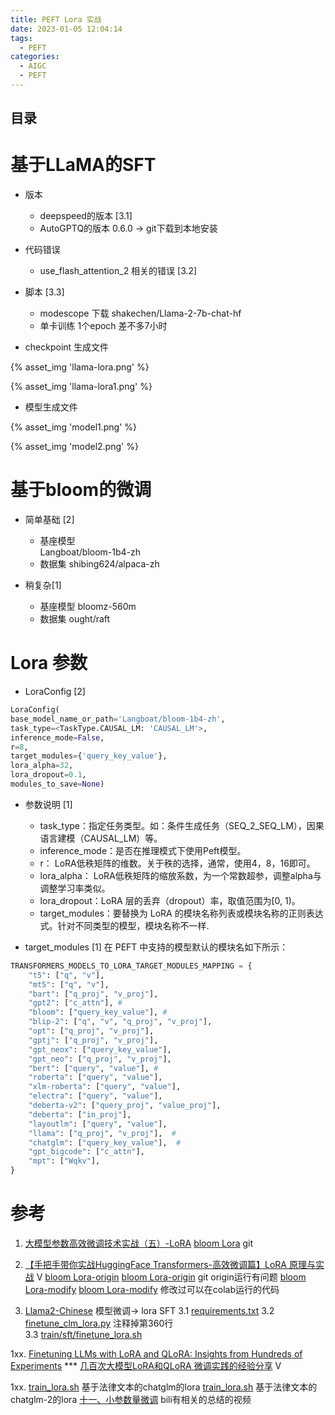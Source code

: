 ```yaml
---
title: PEFT Lora 实战
date: 2023-01-05 12:04:14
tags:
  - PEFT
categories:
  - AIGC  
  - PEFT
---
```


<p></p>
<!-- more -->



## 目录
<!-- toc -->

# 基于LLaMA的SFT
+ 版本
  + deepspeed的版本  [3.1]
  + AutoGPTQ的版本  0.6.0 -> git下载到本地安装
+ 代码错误
  + use_flash_attention_2 相关的错误 [3.2]
+ 脚本 [3.3]
  - modescope 下载 shakechen/Llama-2-7b-chat-hf
  - 单卡训练
    1个epoch 差不多7小时



+ checkpoint 生成文件

{% asset_img 'llama-lora.png' %}

{% asset_img 'llama-lora1.png' %}

+ 模型生成文件

{% asset_img 'model1.png' %}

{% asset_img 'model2.png' %}



# 基于bloom的微调
+ 简单基础  [2]
  - 基座模型  
    Langboat/bloom-1b4-zh 
  - 数据集
    shibing624/alpaca-zh
  
+ 稍复杂[1]
  - 基座模型 
    bloomz-560m 
  - 数据集
    ought/raft

# Lora 参数 
+ LoraConfig [2]
``` python
LoraConfig( 
base_model_name_or_path='Langboat/bloom-1b4-zh', 
task_type=<TaskType.CAUSAL_LM: 'CAUSAL_LM'>, 
inference_mode=False, 
r=8, 
target_modules={'query_key_value'}, 
lora_alpha=32, 
lora_dropout=0.1, 
modules_to_save=None)
```

+ 参数说明 [1]
    - task_type：指定任务类型。如：条件生成任务（SEQ_2_SEQ_LM），因果语言建模（CAUSAL_LM）等。
    - inference_mode：是否在推理模式下使用Peft模型。
    - r： LoRA低秩矩阵的维数。关于秩的选择，通常，使用4，8，16即可。
    - lora_alpha： LoRA低秩矩阵的缩放系数，为一个常数超参，调整alpha与调整学习率类似。
    - lora_dropout：LoRA 层的丢弃（dropout）率，取值范围为[0, 1)。
    - target_modules：要替换为 LoRA 的模块名称列表或模块名称的正则表达式。针对不同类型的模型，模块名称不一样.

+ target_modules [1]
在 PEFT 中支持的模型默认的模块名如下所示：
``` python
TRANSFORMERS_MODELS_TO_LORA_TARGET_MODULES_MAPPING = {
    "t5": ["q", "v"],
    "mt5": ["q", "v"],
    "bart": ["q_proj", "v_proj"],
    "gpt2": ["c_attn"], #
    "bloom": ["query_key_value"], #
    "blip-2": ["q", "v", "q_proj", "v_proj"],
    "opt": ["q_proj", "v_proj"],
    "gptj": ["q_proj", "v_proj"],
    "gpt_neox": ["query_key_value"],
    "gpt_neo": ["q_proj", "v_proj"],
    "bert": ["query", "value"], #
    "roberta": ["query", "value"],
    "xlm-roberta": ["query", "value"],
    "electra": ["query", "value"],
    "deberta-v2": ["query_proj", "value_proj"],
    "deberta": ["in_proj"],
    "layoutlm": ["query", "value"],
    "llama": ["q_proj", "v_proj"],  #
    "chatglm": ["query_key_value"],  #
    "gpt_bigcode": ["c_attn"],
    "mpt": ["Wqkv"],
}
```

# 参考
1. [大模型参数高效微调技术实战（五）-LoRA](https://zhuanlan.zhihu.com/p/649315197)
   [bloom Lora](https://github.com/www6v/llm-action/blob/main/train/peft/clm/peft_lora_clm.ipynb) git
   
2. [【手把手带你实战HuggingFace Transformers-高效微调篇】LoRA 原理与实战](https://www.bilibili.com/video/BV13w411y7fq/) V
    [bloom Lora-origin](https://github.com/www6v/transformers-code/blob/master/03-PEFT/21-lora/chatbot_lora.ipynb)  [bloom Lora-origin](https://colab.research.google.com/github/www6v/transformers-code/blob/master/03-PEFT/21-lora/chatbot_lora.ipynb) git   origin运行有问题
    [bloom Lora-modify](https://github.com/www6v/transformers-code/blob/master/03-PEFT/21-lora/chatbot_lora%5Bworkable%5D.ipynb)  [bloom Lora-modify](https://colab.research.google.com/drive/1SNy35_CJOobe4AxAecMZJo4LX1TjXvTm) 修改过可以在colab运行的代码

3. [Llama2-Chinese](https://github.com/www6v/Llama2-Chinese/tree/ww-workable) 模型微调-> lora SFT
3.1 [requirements.txt](https://github.com/www6v/Llama2-Chinese/blob/ww-workable/requirements.txt)
3.2 [finetune_clm_lora.py](https://github.com/www6v/Llama2-Chinese/blob/ww-workable/train/sft/finetune_clm_lora.py#L460C18-L460C19)  注释掉第360行   
3.3 [train/sft/finetune_lora.sh](https://github.com/www6v/Llama2-Chinese/blob/ww-workable/train/sft/finetune_lora.sh)

1xx. [Finetuning LLMs with LoRA and QLoRA: Insights from Hundreds of Experiments](https://lightning.ai/pages/community/lora-insights/) ***
     [几百次大模型LoRA和QLoRA 微调实践的经验分享](https://www.bilibili.com/video/BV16u4y1a7MH/) V
     
1xx. [train_lora.sh](https://github.com/www6v/fine-tuning-lab/blob/agiclass-v1/chatglm/train_lora.sh)  基于法律文本的chatglm的lora
[train_lora.sh](https://github.com/www6v/fine-tuning-lab/blob/agiclass-v1/chatglm2/train_lora.sh)  基于法律文本的chatglm-2的lora
[十一、小参数量微调](https://github.com/www6v/fullStackLLM/blob/master/08-fine-tuning/peft/index.ipynb)
bili有相关的总结的视频